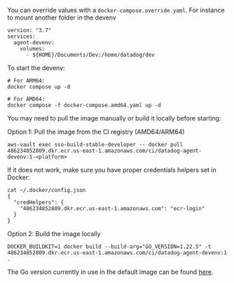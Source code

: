 You can override values with a `docker-compose.override.yaml`. For instance to mount another folder in the devenv

```
version: "3.7"
services:
  agent-devenv:
    volumes:
      - ${HOME}/Documents/Dev:/home/datadog/dev
```

To start the devenv:

```
# For ARM64:
docker compose up -d

# For AMD64:
docker compose -f docker-compose.amd64.yaml up -d
```

You may need to pull the image manually or build it locally before starting:

Option 1: Pull the image from the CI registry (AMD64/ARM64)

```
aws-vault exec sso-build-stable-developer -- docker pull 486234852809.dkr.ecr.us-east-1.amazonaws.com/ci/datadog-agent-devenv:1-<platform>
```

If it does not work, make sure you have proper credentials helpers set in Docker:
```
cat ~/.docker/config.json
{
  "credHelpers": {
    "486234852809.dkr.ecr.us-east-1.amazonaws.com": "ecr-login"
  }
}
```

Option 2: Build the image locally

```
DOCKER_BUILDKIT=1 docker build --build-arg="GO_VERSION=1.22.5" -t 486234852809.dkr.ecr.us-east-1.amazonaws.com/ci/datadog-agent-devenv:1 .
```

The Go version currently in use in the default image can be found [here](https://github.com/DataDog/datadog-agent-buildimages/blob/main/go.env).
